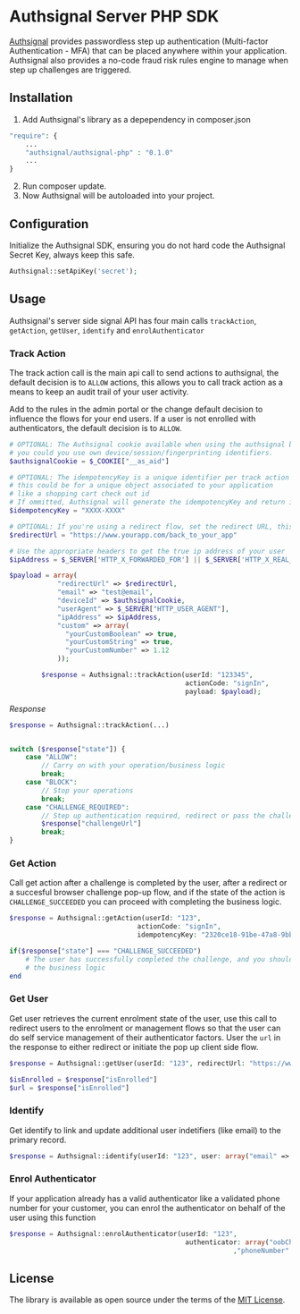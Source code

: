 # Authsignal Server PHP SDK

[Authsignal](https://www.authsignal.com/?utm_source=github&utm_medium=php_sdk) provides passwordless step up authentication (Multi-factor Authentication - MFA) that can be placed anywhere within your application. Authsignal also provides a no-code fraud risk rules engine to manage when step up challenges are triggered.

## Installation

1. Add Authsignal's library as a depependency in composer.json

```php
"require": {
    ...
    "authsignal/authsignal-php" : "0.1.0"
    ...
}
```

2. Run composer update.
3. Now Authsignal will be autoloaded into your project.

## Configuration
Initialize the Authsignal SDK, ensuring you do not hard code the Authsignal Secret Key, always keep this safe.

```php
Authsignal::setApiKey('secret');
```

## Usage

Authsignal's server side signal API has four main calls `trackAction`, `getAction`, `getUser`, `identify` and `enrolAuthenticator`

### Track Action
The track action call is the main api call to send actions to authsignal, the default decision is to `ALLOW` actions, this allows you to call track action as a means to keep an audit trail of your user activity.

Add to the rules in the admin portal or the change default decision to influence the flows for your end users. If a user is not enrolled with authenticators, the default decision is to `ALLOW`.

```php
# OPTIONAL: The Authsignal cookie available when using the authsignal browser Javascript SDK
# you could you use own device/session/fingerprinting identifiers.
$authsignalCookie = $_COOKIE["__as_aid"]

# OPTIONAL: The idempotencyKey is a unique identifier per track action
# this could be for a unique object associated to your application
# like a shopping cart check out id
# If ommitted, Authsignal will generate the idempotencyKey and return in the response
$idempotencyKey = "XXXX-XXXX"

# OPTIONAL: If you're using a redirect flow, set the redirect URL, this is the url authsignal will redirect to after a Challenge is completed.
$redirectUrl = "https://www.yourapp.com/back_to_your_app"

# Use the appropriate headers to get the true ip address of your user
$ipAddress = $_SERVER['HTTP_X_FORWARDED_FOR'] || $_SERVER['HTTP_X_REAL_IP'] ||  $_SERVER['REMOTE_ADDR'];

$payload = array(
            "redirectUrl" => $redirectUrl,
            "email" => "test@email",
            "deviceId" => $authsignalCookie,
            "userAgent" => $_SERVER["HTTP_USER_AGENT"],
            "ipAddress" => $ipAddress,
            "custom" => array(
              "yourCustomBoolean" => true,
              "yourCustomString" => true,
              "yourCustomNumber" => 1.12
            ));

        $response = Authsignal::trackAction(userId: "123345",
                                            actionCode: "signIn",
                                            payload: $payload);
```

*Response*
```php
$response = Authsignal::trackAction(...)


switch ($response["state"]) {
    case "ALLOW":
        // Carry on with your operation/business logic
        break;
    case "BLOCK":
        // Stop your operations
        break;
    case "CHALLENGE_REQUIRED":
        // Step up authentication required, redirect or pass the challengeUrl to the front end
        $response["challengeUrl"]
        break;
}
```

### Get Action
Call get action after a challenge is completed by the user, after a redirect or a succesful browser challenge pop-up flow, and if the state of the action is `CHALLENGE_SUCCEEDED` you can proceed with completing the business logic.

```php
$response = Authsignal::getAction(userId: "123",
                                actionCode: "signIn",
                                idempotencyKey: "2320ce18-91be-47a8-9bbf-eec642807c34")

if($response["state"] === "CHALLENGE_SUCCEEDED")
    # The user has successfully completed the challenge, and you should proceed with
    # the business logic
end
```

### Get User
Get user retrieves the current enrolment state of the user, use this call to redirect users to the enrolment or management flows so that the user can do self service management of their authenticator factors. User the `url` in the response to either redirect or initiate the pop up client side flow.

```php
$response = Authsignal::getUser(userId: "123", redirectUrl: "https://www.example.com/");

$isEnrolled = $response["isEnrolled"]
$url = $response["isEnrolled"]
```

### Identify
Get identify to link and update additional user indetifiers (like email) to the primary record.

```php
$response = Authsignal::identify(userId: "123", user: array("email" => "email@email.com"));
```

### Enrol Authenticator
If your application already has a valid authenticator like a validated phone number for your customer, you can enrol the authenticator on behalf of the user using this function

```php
$response = Authsignal::enrolAuthenticator(userId: "123",
                                            authenticator: array("oobChannel" => "SMS"
                                                        ,"phoneNumber" => "+64270000000"));
```

## License

The library is available as open source under the terms of the [MIT License](https://opensource.org/licenses/MIT).
